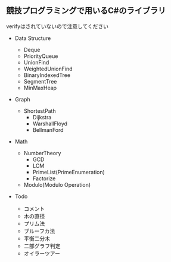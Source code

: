 ## 競技プログラミングで用いるC#のライブラリ
verifyはされていないので注意してください
  
- Data Structure
  - Deque
  - PriorityQueue
  - UnionFind
  - WeightedUnionFind
  - BinaryIndexedTree
  - SegmentTree
  - MinMaxHeap
- Graph
  - ShortestPath
    - Dijkstra
    - WarshallFloyd
    - BellmanFord
- Math
  - NumberTheory
    - GCD
    - LCM
    - PrimeList(PrimeEnumeration)
    - Factorize
  - Modulo(Modulo Operation)
  
- Todo
  - コメント
  - 木の直径
  - プリム法
  - ブルーフカ法
  - 平衡二分木
  - 二部グラフ判定
  - オイラーツアー
